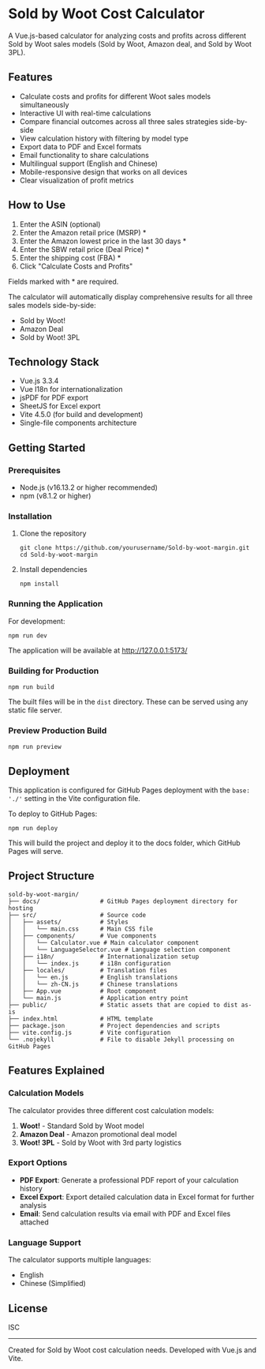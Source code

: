 # Sold by Woot Cost Calculator

A Vue.js-based calculator for analyzing costs and profits across different Sold by Woot sales models (Sold by Woot, Amazon deal, and Sold by Woot 3PL).

## Features

- Calculate costs and profits for different Woot sales models simultaneously
- Interactive UI with real-time calculations
- Compare financial outcomes across all three sales strategies side-by-side
- View calculation history with filtering by model type
- Export data to PDF and Excel formats
- Email functionality to share calculations
- Multilingual support (English and Chinese)
- Mobile-responsive design that works on all devices
- Clear visualization of profit metrics

## How to Use

1. Enter the ASIN (optional)
2. Enter the Amazon retail price (MSRP) *
3. Enter the Amazon lowest price in the last 30 days *
4. Enter the SBW retail price (Deal Price) *
5. Enter the shipping cost (FBA) *
6. Click "Calculate Costs and Profits"

Fields marked with * are required.

The calculator will automatically display comprehensive results for all three sales models side-by-side:
- Sold by Woot!
- Amazon Deal
- Sold by Woot! 3PL

## Technology Stack

- Vue.js 3.3.4
- Vue I18n for internationalization
- jsPDF for PDF export
- SheetJS for Excel export
- Vite 4.5.0 (for build and development)
- Single-file components architecture

## Getting Started

### Prerequisites

- Node.js (v16.13.2 or higher recommended)
- npm (v8.1.2 or higher)

### Installation

1. Clone the repository
   ```
   git clone https://github.com/yourusername/Sold-by-woot-margin.git
   cd Sold-by-woot-margin
   ```

2. Install dependencies
   ```
   npm install
   ```

### Running the Application

For development:
```
npm run dev
```

The application will be available at http://127.0.0.1:5173/

### Building for Production

```
npm run build
```

The built files will be in the `dist` directory. These can be served using any static file server.

### Preview Production Build

```
npm run preview
```

## Deployment

This application is configured for GitHub Pages deployment with the `base: './'` setting in the Vite configuration file.

To deploy to GitHub Pages:

```
npm run deploy
```

This will build the project and deploy it to the docs folder, which GitHub Pages will serve.

## Project Structure

```
sold-by-woot-margin/
├── docs/                 # GitHub Pages deployment directory for hosting
├── src/                  # Source code
│   ├── assets/           # Styles
│   │   └── main.css      # Main CSS file
│   ├── components/       # Vue components
│   │   └── Calculator.vue # Main calculator component
│   │   └── LanguageSelector.vue # Language selection component
│   ├── i18n/             # Internationalization setup
│   │   └── index.js      # i18n configuration
│   ├── locales/          # Translation files
│   │   └── en.js         # English translations
│   │   └── zh-CN.js      # Chinese translations
│   ├── App.vue           # Root component
│   └── main.js           # Application entry point
├── public/               # Static assets that are copied to dist as-is
├── index.html            # HTML template
├── package.json          # Project dependencies and scripts
├── vite.config.js        # Vite configuration
└── .nojekyll             # File to disable Jekyll processing on GitHub Pages
```

## Features Explained

### Calculation Models

The calculator provides three different cost calculation models:
1. **Woot!** - Standard Sold by Woot model
2. **Amazon Deal** - Amazon promotional deal model
3. **Woot! 3PL** - Sold by Woot with 3rd party logistics

### Export Options

- **PDF Export**: Generate a professional PDF report of your calculation history
- **Excel Export**: Export detailed calculation data in Excel format for further analysis
- **Email**: Send calculation results via email with PDF and Excel files attached

### Language Support

The calculator supports multiple languages:
- English
- Chinese (Simplified)

## License

ISC

---

Created for Sold by Woot cost calculation needs. Developed with Vue.js and Vite. 